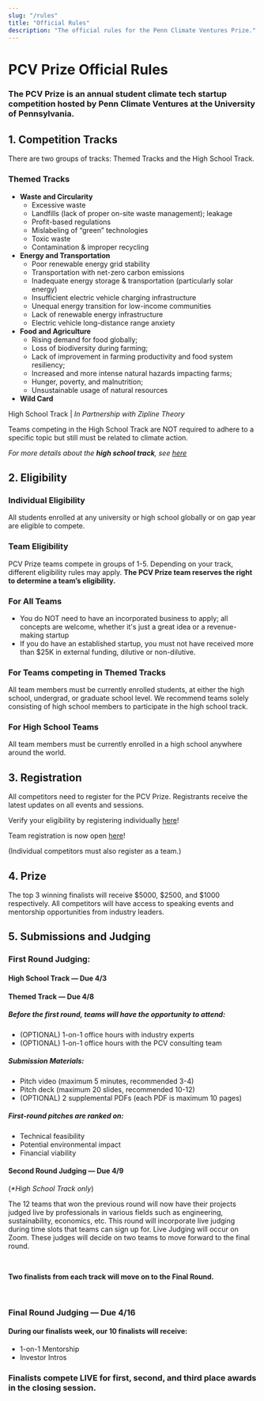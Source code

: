 ```yaml
---
slug: "/rules"
title: "Official Rules"
description: "The official rules for the Penn Climate Ventures Prize."
---
```


# **PCV Prize Official Rules**


### **The PCV Prize is an annual student climate tech startup competition hosted by Penn Climate Ventures at the University of Pennsylvania.**


## **1. Competition Tracks**

There are two groups of tracks: Themed Tracks and the High School Track.


### **Themed Tracks**

* **Waste and Circularity**
    * Excessive waste
    * Landfills (lack of proper on-site waste management); leakage
    * Profit-based regulations
    * Mislabeling of “green” technologies
    * Toxic waste
    * Contamination & improper recycling
* **Energy and Transportation**
    * Poor renewable energy grid stability 
    * Transportation with net-zero carbon emissions
    * Inadequate energy storage & transportation (particularly solar energy)
    * Insufficient electric vehicle charging infrastructure
    * Unequal energy transition for low-income communities
    * Lack of renewable energy infrastructure
    * Electric vehicle long-distance range anxiety
* **Food and Agriculture**
    * Rising demand for food globally; 
    * Loss of biodiversity during farming; 
    * Lack of improvement in farming productivity and food system resiliency; 
    * Increased and more intense natural hazards impacting farms; 
    * Hunger, poverty, and malnutrition;
    * Unsustainable usage of natural resources
* **Wild Card**

<h3Line>High School Track</h3Line> | *In Partnership with Zipline Theory*

Teams competing in the High School Track are NOT required to adhere to a specific topic but still must be related to climate action.

_For more details about the **high school track**, see [here](https://docs.google.com/document/d/1fs6Qsa8faxrbPpHsgLzlkkUKkCI2n0cb722XdPr4HcQ/edit?usp=sharing)_


## **2. Eligibility**


### **Individual Eligibility**

All students enrolled at any university or high school globally or on gap year are eligible to compete.

### **Team Eligibility**

PCV Prize teams compete in groups of 1-5. Depending on your track, different eligibility rules may apply. **The PCV Prize team reserves the right to determine a team’s eligibility.**


### **For All Teams**

* You do NOT need to have an incorporated business to apply; all concepts are welcome, whether it's just a great idea or a revenue-making startup
* If you do have an established startup, you must not have received more than $25K in external funding, dilutive or non-dilutive.


### **For Teams competing in Themed Tracks**

All team members must be currently enrolled students, at either the high school, undergrad, or graduate school level. We recommend teams solely consisting of high school members to participate in the high school track.


### **For High School Teams**

All team members must be currently enrolled in a high school anywhere around the world.


## **3. Registration**

All competitors need to register for the PCV Prize. Registrants receive the latest updates on all events and sessions.

Verify your eligibility by registering individually [here](https://tinyurl.com/PCV22Signup)!

Team registration is now open [here](https://tinyurl.com/PCV22team)!

(Individual competitors must also register as a team.)

## **4. Prize**

The top 3 winning finalists will receive $5000, $2500, and $1000 respectively. All competitors will
have access to speaking events and mentorship opportunities from industry leaders.



## **5. Submissions and Judging**


### **First Round Judging:**

#### **High School Track — Due 4/3**
#### **Themed Track — Due 4/8**

##### **Before the first round, teams will have the opportunity to attend:**

* (OPTIONAL) 1-on-1 office hours with industry experts
* (OPTIONAL) 1-on-1 office hours with the PCV consulting team

##### **Submission Materials:**

* Pitch video (maximum 5 minutes, recommended 3-4)
* Pitch deck (maximum 20 slides, recommended 10-12)
* (OPTIONAL) 2 supplemental PDFs (each PDF is maximum 10 pages)

##### **First-round pitches are ranked on:**

* Technical feasibility
* Potential environmental impact
* Financial viability 

#### Second Round Judging — Due 4/9
(_\*High School Track only_)

The 12 teams that won the previous round will now have their projects judged live by professionals in various fields such as engineering, sustainability, economics, etc. This round will incorporate live judging during time slots that teams can sign up for. Live Judging will occur on Zoom. These judges will decide on two teams to move forward to the final round. 


<br/>

**Two finalists from each track will move on to the Final Round.**

<br/>

### **Final Round Judging — Due 4/16**

#### **During our finalists week, our 10 finalists will receive:**

* 1-on-1 Mentorship
* Investor Intros

### **Finalists compete LIVE for first, second, and third place awards in the closing session.**
